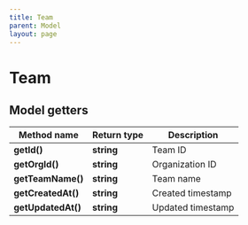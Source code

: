 ```yaml
---
title: Team
parent: Model
layout: page
---
```


# Team

## Model getters

Method name | Return type | Description
------------ | ------------- | -------------
**getId()** | **string** | Team ID
**getOrgId()** | **string** | Organization ID
**getTeamName()** | **string** | Team name
**getCreatedAt()** | **string** | Created timestamp
**getUpdatedAt()** | **string** | Updated timestamp

